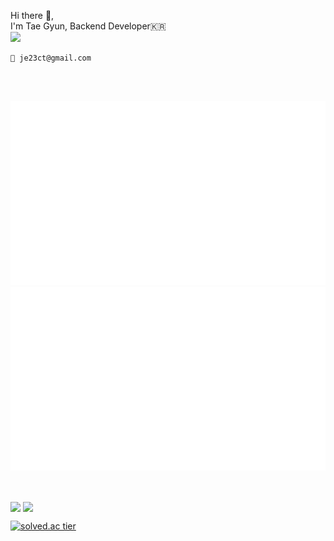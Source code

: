 Hi there 👋,  
I'm Tae Gyun, Backend Developer🇰🇷
<br>
<a href="https://www.instagram.com/tg.kim/"><img src="https://img.shields.io/badge/Instagram-E4405F?style=flat-square&logo=Instagram&logoColor=white"/></a>
<br>

~~~
💌 je23ct@gmail.com
~~~

<br>
<br>


<img src="https://raw.githubusercontent.com/t-g-kim/github-stats/ba577d27dc4cedcf123418f447b68717fcc2fcaf/generated/languages.svg"><img src="https://raw.githubusercontent.com/t-g-kim/github-stats/ba577d27dc4cedcf123418f447b68717fcc2fcaf/generated/overview.svg">

<br>

<img height="150"   align="center" src="https://github-readme-stats.vercel.app/api?username=t-g-kim"> <img height="150" align="center" src="https://github-readme-stats.vercel.app/api/wakatime?username=tgkim">
<br>

[![solved.ac tier](http://mazassumnida.wtf/api/generate_badge?boj=je2ct)](https://solved.ac/je2ct)
